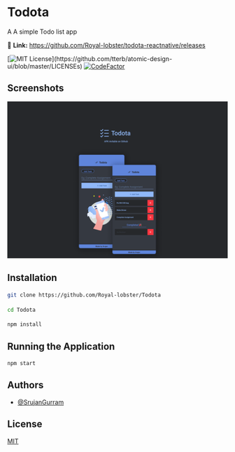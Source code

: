 # Todota

A A simple Todo list app

🔗 **Link:** https://github.com/Royal-lobster/todota-reactnative/releases

[![MIT License](https://img.shields.io/apm/l/atomic-design-ui.svg?)](https://github.com/tterb/atomic-design-ui/blob/master/LICENSEs) [![CodeFactor](https://www.codefactor.io/repository/github/royal-lobster/covercons/badge)](https://www.codefactor.io/repository/github/royal-lobster/covercons)

## Screenshots
![App Screenshot](./interface.png)

  
## Installation

```bash
git clone https://github.com/Royal-lobster/Todota

cd Todota

npm install
```
## Running the Application

```bash
npm start
```
    
## Authors

- [@SrujanGurram](https://www.github.com/royal-lobster)

  
## License

[MIT](https://choosealicense.com/licenses/mit/)

  
